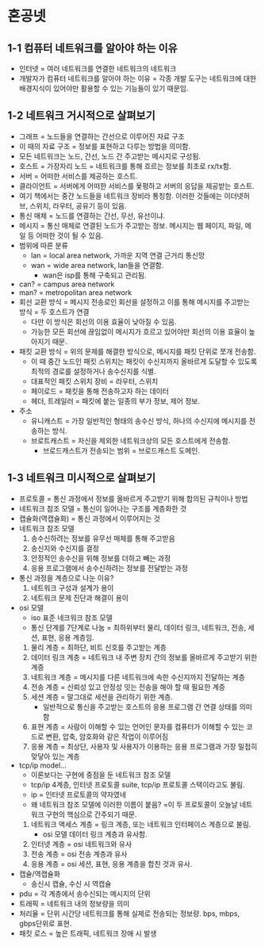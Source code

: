 # 혼공넷
## 1-1 컴퓨터 네트워크를 알아야 하는 이유
- 인터넷 = 여러 네트워크를 연결한 네트워크의 네트워크
- 개발자가 컴퓨터 네트워크를 알아야 하는 이유 = 각종 개발 도구는 네트워크에 대한 배경지식이 있어야만 활용할 수 있는 기능들이 있기 때문임.

## 1-2 네트워크 거시적으로 살펴보기
- 그래프 = 노드들을 연결하는 간선으로 이루어진 자료 구조
- 이 때의 자료 구조 = 정보를 표현하고 다루는 방법을 의미함.
- 모든 네트워크는 노드, 간선, 노드 간 주고받는 메시지로 구성됨.
- 호스트 = 가장자리 노드 = 네트워크를 통해 흐르는 정보를 최초로 rx/tx함.
- 서버 = 어떠한 서비스를 제공하는 호스트.
- 클라이언트 = 서버에게 어떠한 서비스를 욫펑하고 서버의 응답을 제공받는 호스트.
- 여기 책에서는 중간 노드들을 네트워크 장비라 통칭함. 이러한 것들에는 이더넷허브, 스위치, 라우터, 공유기 등이 있음.
- 통신 매체 = 노드를 연결하는 간선, 무선, 유선이냐.
- 메시지 = 통신 매체로 연결된 노드가 주고받는 정보. 메시지는 웹 페이지, 파일, 메일 등 어떠한 것이 될 수 있음.
- 범위에 따른 분류
    - lan = local area network, 가까운 지역 연결 근거리 통신망
    - wan = wide area network, lan들을 연결함.
        - wan은 isp를 통해 구축되고 관리됨.
- can? = campus area network
- man? = metropolitan area network
- 회선 교환 방식 = 메시지 전송로인 회선을 설정하고 이를 통해 메시지를 주고받는 방식 = 두 호스트가 연결
    - 다만 이 방식은 회선의 이용 효율이 낮아질 수 있음.
    - 가능한 모든 회선에 끊임없이 메시지가 흐르고 있어야만 회선의 이용 효율이 높아지기 때문.
- 패킷 교환 방식 = 위의 문제를 해결한 방식으로, 메시지를 패킷 단위로 쪼개 전송함.
    - 이 때 중간 노드인 패킷 스위치는 패킷이 수신지까지 올바르게 도달할 수 있도록 최적의 경로를 설정하거나 송수신지를 식별.
    - 대표적인 패킷 스위치 장비 = 라우터, 스위치
    - 페이로드 = 패킷을 통해 전송하고자 하는 데이터
    - 헤더, 트레일러 = 패킷에 붙는 일종의 부가 정보, 제어 정보.
- 주소
    - 유니캐스트 = 가장 일반적인 형태의 송수신 방식, 하나의 수신지에 메시지를 전송하는 방식.
    - 브로트캐스트 = 자신을 제외한 네트워크상의 모든 호스트에게 전송함.
        - 브로드캐스트가 전송되는 범위 = 브로드캐스트 도메인.

## 1-3 네트워크 미시적으로 살펴보기
- 프로토콜 = 통신 과정에서 정보를 올바르게 주고받기 위해 합의된 규칙이나 방법
- 네트워크 참조 모델 = 통신이 일어나는 구조를 계층화한 것
- 캡슐화(역캡슐화) = 통신 과정에서 이루어지는 것
- 네트워크 참조 모델
    1. 송수신하려는 정보를 유무선 매체를 통해 주고받음
    2. 송신지와 수신지를 결정
    3. 안정적인 송수신을 위해 정보를 더하고 빼는 과정
    4. 응용 프로그램에서 송수신하려는 정보를 전달받는 과정
- 통신 과정을 계층으로 나눈 이유?
    1. 네트워크 구성과 설계가 용이
    2. 네트워크 문제 진단과 해결이 용이
- osi 모델
    - iso 표준 네크워크 참조 모델
    - 통신 단계를 7단계로 나눔 = 최하위부터 물리, 데이터 링크, 네트워크, 전송, 세션, 표현, 응용 계층임.
    1. 물리 계층 = 최하단, 비트 신호를 주고받는 계층
    2. 데이터 링크 계층 = 네트워크 내 주변 장치 간의 정보를 올바르게 주고받기 위한 계증
    3. 네트워크 계층 = 메시지를 다른 네트워크에 속한 수신지까지 전달하는 계층
    4. 전송 계층 = 신뢰성 있고 안정성 잇는 전송을 해야 할 때 필요한 계증
    5. 세션 계층 = 말그대로 세션을 관리하기 위한 계층.
        - 일반적으로 통신을 주고받는 호스트의 응용 프로그램 간 연결 상태를 의미함
    6. 표현 계층 = 사람이 이해할 수 있는 언어인 문자를 컴퓨터가 이해할 수 있는 코드로 변환, 압축, 암호화와 같은 작업이 이루어짐
    7. 응용 계층 = 최상단, 사용자 및 사용자가 이용하는 응용 프로그램과 가장 밀접히 맞닿아 있는 계층
- tcp/ip model...
    - 이론보다는 구현에 중점을 둔 네트워크 참조 모델
    - tcp/ip 4계층, 인터넷 프로토콜 suite, tcp/ip 프로토콜 스택이라고도 불림.
    - ip = 인터넷 프로토콜의 약자였네
    - 왜 네트워크 참조 모델에 이러한 이름이 붙음? =이 두 프로토콜이 오늘날 네트워크 구현의 핵심으로 간주되기 때문.
    1. 네트워크 액세스 계층 = 링크 계층, 또는 네트워크 인터페이스 계층으로 불림.
        - osi 모델 데이터 링크 계층과 유사함.
    2. 인터넷 계층 = osi 네트워크와 유사
    3. 전송 계층 = osi 전송 계층과 유사   
    4. 응용 계층 = osi 세션, 표현, 응용 계층을 합친 것과 유사.
- 캡슐/역캡슐화
    - 송신시 캡슐, 수신 시 역캡슐
- pdu = 각 계층에서 송수신되는 메시지의 단위
- 트래픽 = 네트워크 내의 정보량을 의미
- 처리율 = 단위 시간당 네트워크를 통해 실제로 전송되는 정보량. bps, mbps, gbps단위로 표현.
- 패킷 로스 = 높은 트래픽, 네트워크 장애 시 발생
